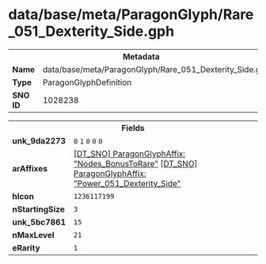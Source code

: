 <h1>data/base/meta/ParagonGlyph/Rare_051_Dexterity_Side.gph</h1><table><tr><th colspan="100%">Metadata</th></tr><tr><td><b>Name</b></td><td>data/base/meta/ParagonGlyph/Rare_051_Dexterity_Side.gph</td></tr><tr><td><b>Type</b></td><td>ParagonGlyphDefinition</td></tr><tr><td><b>SNO ID</b></td><td>1028238</td></tr></table>

<table><tr><th colspan="100%">Fields</th></tr><tr><td><b>unk_9da2273</b></td><td><code>0</code>
<code>1</code>
<code>0</code>
<code>0</code>
<code>0</code>
</td></tr><tr><td><b>arAffixes</b></td><td><a href="..\ParagonGlyphAffix\Nodes_BonusToRare.gaf.md">[DT_SNO] ParagonGlyphAffix: "Nodes_BonusToRare"</a>
<a href="..\ParagonGlyphAffix\Power_051_Dexterity_Side.gaf.md">[DT_SNO] ParagonGlyphAffix: "Power_051_Dexterity_Side"</a>
</td></tr><tr><td><b>hIcon</b></td><td><code>1236117199</code></td></tr><tr><td><b>nStartingSize</b></td><td><code>3</code></td></tr><tr><td><b>unk_5bc7861</b></td><td><code>15</code>
</td></tr><tr><td><b>nMaxLevel</b></td><td><code>21</code></td></tr><tr><td><b>eRarity</b></td><td><code>1</code></td></tr></table>

